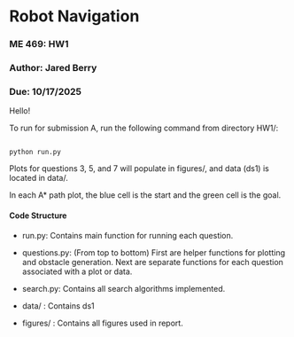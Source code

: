 # Robot Navigation
### ME 469: HW1
### Author: Jared Berry
### Due: 10/17/2025

Hello!

To run for submission A, run the following command from directory HW1/:

```

python run.py

```

Plots for questions 3, 5, and 7 will populate in figures/, and data (ds1) is located in data/.

In each A* path plot, the blue cell is the start and the green cell is the goal.

#### Code Structure

- run.py: Contains main function for running each question.

- questions.py: (From top to bottom) First are helper functions for plotting and obstacle generation. Next are separate functions for each question associated with a plot or data.

- search.py: Contains all search algorithms implemented.

- data/ : Contains ds1

- figures/ : Contains all figures used in report. 